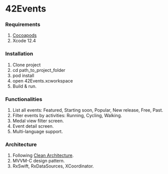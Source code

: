 # 42Events

 ### Requirements ###
1. [Cocoapods](https://guides.cocoapods.org/using/getting-started.html#getting-started)
2. Xcode 12.4

### Installation ###
1. Clone project
2. cd path_to_project_folder
3. pod install
4. open 42Events.xcworkspace
5. Build & run.

### Functionalities ###
1. List all events: Featured, Starting soon, Popular, New release, Free, Past.
2. Filter events by activities: Running, Cycling, Walking.
3. Medal view filter screen.
4. Event detail screen.
5. Multi-language support.

### Architecture ###
1. Following [Clean Architecture](https://github.com/sergdort/CleanArchitectureRxSwift).
2. MVVM-C design pattern.
3. RxSwift, RxDataSources, XCoordinator.
 
